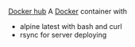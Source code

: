 [Docker hub](https://hub.docker.com/r/fureev/ci-rsync/)
A [Docker](https://www.docker.com/) container with

- alpine latest with bash and curl
- rsync for server deploying
